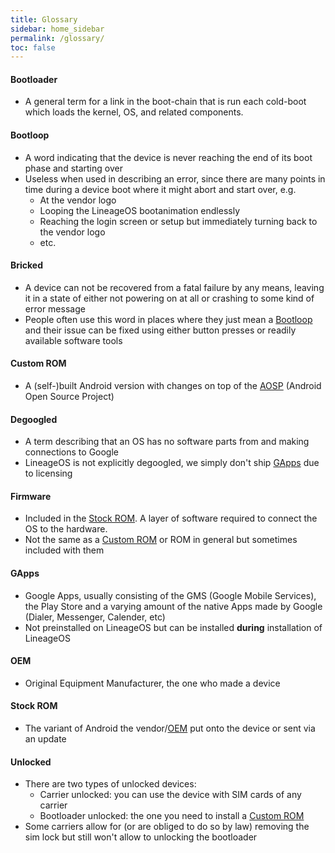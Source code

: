 ```yaml
---
title: Glossary
sidebar: home_sidebar
permalink: /glossary/
toc: false
---
```


<style>
  .highlighted {
    font-weight: normal;
    text-decoration: underline;
  }
</style>

<script type="text/javascript">
  var lastHash = "";
  $(window).on('load', function(){
    locationHashChanged();
  });

  function locationHashChanged(e) {
    highlight(location.hash, lastHash);
    lastHash = location.hash;
  }

  function highlight(hash, oldHash) {
    $(hash).addClass("highlighted");
    $(oldHash).removeClass("highlighted");
  }

  window.onhashchange = locationHashChanged;
</script>

#### Bootloader

- A general term for a link in the boot-chain that is run each cold-boot which loads the kernel, OS, and related components.

#### Bootloop

- A word indicating that the device is never reaching the end of its boot phase and starting over
- Useless when used in describing an error, since there are many points in time during a device boot where it might abort and start over, e.g.
  - At the vendor logo
  - Looping the LineageOS bootanimation endlessly
  - Reaching the login screen or setup but immediately turning back to the vendor logo
  - etc.

#### Bricked

- A device can not be recovered from a fatal failure by any means, leaving it in a state of either not powering on at all or crashing to some kind of
  error message
- People often use this word in places where they just mean a [Bootloop](#bootloop) and their issue can be fixed using either button presses or readily available software tools

#### Custom ROM

- A (self-)built Android version with changes on top of the [AOSP](https://source.android.com/) (Android Open Source Project)

#### Degoogled

- A term describing that an OS has no software parts from and making connections to Google
- LineageOS is not explicitly degoogled, we simply don't ship [GApps](#gapps) due to licensing

#### Firmware

- Included in the [Stock ROM](#stock-rom). A layer of software required to connect the OS to the hardware.
- Not the same as a [Custom ROM](#custom-rom) or ROM in general but sometimes included with them

#### GApps

- Google Apps, usually consisting of the GMS (Google Mobile Services), the Play Store and a varying amount of the native Apps made by Google (Dialer, Messenger, Calender, etc)
- Not preinstalled on LineageOS but can be installed **during** installation of LineageOS

#### OEM

- Original Equipment Manufacturer, the one who made a device

#### Stock ROM

- The variant of Android the vendor/[OEM](#oem) put onto the device or sent via an update

#### Unlocked

- There are two types of unlocked devices:
  - Carrier unlocked: you can use the device with SIM cards of any carrier
  - Bootloader unlocked: the one you need to install a [Custom ROM](#custom-rom)
- Some carriers allow for (or are obliged to do so by law) removing the sim lock but still won't allow to unlocking the bootloader

